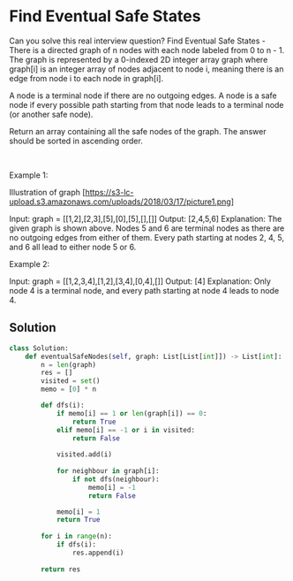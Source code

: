 # Find Eventual Safe States

Can you solve this real interview question? Find Eventual Safe States - There is a directed graph of n nodes with each node labeled from 0 to n - 1. The graph is represented by a 0-indexed 2D integer array graph where graph[i] is an integer array of nodes adjacent to node i, meaning there is an edge from node i to each node in graph[i].

A node is a terminal node if there are no outgoing edges. A node is a safe node if every possible path starting from that node leads to a terminal node (or another safe node).

Return an array containing all the safe nodes of the graph. The answer should be sorted in ascending order.

 

Example 1:

Illustration of graph [https://s3-lc-upload.s3.amazonaws.com/uploads/2018/03/17/picture1.png]


Input: graph = [[1,2],[2,3],[5],[0],[5],[],[]]
Output: [2,4,5,6]
Explanation: The given graph is shown above.
Nodes 5 and 6 are terminal nodes as there are no outgoing edges from either of them.
Every path starting at nodes 2, 4, 5, and 6 all lead to either node 5 or 6.

Example 2:


Input: graph = [[1,2,3,4],[1,2],[3,4],[0,4],[]]
Output: [4]
Explanation:
Only node 4 is a terminal node, and every path starting at node 4 leads to node 4.

## Solution
```py
class Solution:
    def eventualSafeNodes(self, graph: List[List[int]]) -> List[int]:
        n = len(graph)
        res = []
        visited = set()
        memo = [0] * n

        def dfs(i):
            if memo[i] == 1 or len(graph[i]) == 0:
                return True
            elif memo[i] == -1 or i in visited:
                return False
            
            visited.add(i)
            
            for neighbour in graph[i]:
                if not dfs(neighbour):
                    memo[i] = -1
                    return False

            memo[i] = 1
            return True
        
        for i in range(n):
            if dfs(i):
                res.append(i)
        
        return res

```
